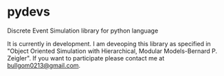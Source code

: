 # pydevs
Discrete Event Simulation library for python language

It is currently in development. I am deveoping this library as specified in "Object Oriented Simulation with Hierarchical, Modular Models-Bernard P. Zeigler". If you want to participate please contact me at bullgom0213@gmail.com.
